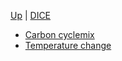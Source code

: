 <!-- DIOE wrappings  sidebar.md -->
[Up](/climateeconomics/sos_wrapping/) | [DICE](/climateeconomics/sos_wrapping/sos_wrapping_dice/)

* [Carbon cyclemix](carboncycle/documentation/carboncycle_discipline)
* [Temperature change](tempchange/documentation/tempchange_discipline)
 